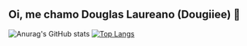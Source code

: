 ## Oi, me chamo Douglas Laureano (Dougiiee) 👋

![Anurag's GitHub stats](https://github-readme-stats.vercel.app/api?username=Dougiiee&theme=dark&show_icons=true)
[![Top Langs](https://github-readme-stats.vercel.app/api/top-langs/?username=Dougiiee&layout=compact)](https://github.com/Dougiiee/github-readme-stats)
